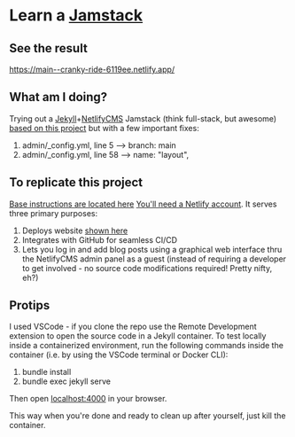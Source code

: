 # Learn a [Jamstack](https://jamstack.org/) 

## See the result

https://main--cranky-ride-6119ee.netlify.app/

## What am I doing?

Trying out a [Jekyll](https://jekyllrb.com/)+[NetlifyCMS](https://www.netlifycms.org/) Jamstack (think full-stack, but awesome) [based on this project](https://github.com/adamwatters/jekyll-tutorial-with-netlify-cms/tree/master) but with a few important fixes:
1. admin/_config.yml, line 5   --> branch: main
2. admin/_config.yml, line 58  --> name: "layout",

## To replicate this project
[Base instructions are located here](https://www.netlifycms.org/docs/jekyll/)
[You'll need a Netlify account](https://www.netlify.com/). It serves three primary purposes:
1. Deploys website [shown here](https://main--cranky-ride-6119ee.netlify.app/)
2. Integrates with GitHub for seamless CI/CD
3. Lets you log in and add blog posts using a graphical web interface thru the NetlifyCMS admin panel as a guest (instead of requiring a developer to get involved - no source code modifications required! Pretty nifty, eh?)

## Protips

I used VSCode - if you clone the repo use the Remote Development extension to open the source code in a Jekyll container.
To test locally inside a containerized environment, run the following commands inside the container (i.e. by using the VSCode terminal or Docker CLI):
1. bundle install
2. bundle exec jekyll serve

Then open [localhost:4000](localhost:4000) in your browser.

This way when you're done and ready to clean up after yourself, just kill the container.

